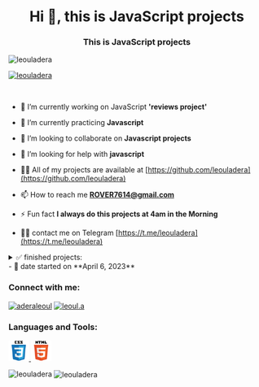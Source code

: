 <h1 align="center">Hi 👋, this is JavaScript projects</h1>
<h3 align="center">This is JavaScript projects</h3>

<p align="left"> <img src="https://komarev.com/ghpvc/?username=leouladera&label=Profile%20views&color=0e75b6&style=flat" alt="leouladera" /> </p>

<p align="left"> <a href="https://github.com/ryo-ma/github-profile-trophy"><img src="https://github-profile-trophy.vercel.app/?username=leouladera" alt="leouladera" /></a> </p>

<p align="left"> <a href="https://twitter.com/" target="blank"><img src="https://img.shields.io/twitter/follow/?logo=twitter&style=for-the-badge" alt="" /></a> </p>

- 🔭 I’m currently working on JavaScript **'reviews project'**

- 🌱 I’m currently practicing **Javascript**

- 👯 I’m looking to collaborate on **Javascript projects**

- 🤝 I’m looking for help with **javascript**

- 👨‍💻 All of my projects are available at [https://github.com/leouladera](https://github.com/leouladera)

- 📫 How to reach me **ROVER7614@gmail.com**

- ⚡ Fun fact **I always do this projects at 4am in the Morning**

- 🧑‍💻 contact me on Telegram [https://t.me/leouladera](https://t.me/leouladera)


<details>

<summary> ✅ finished projects:</summary>

 <br> **01-color flipper✔️ <br> 02-counter✔️** <br>  ``03-Reviews⏳``

</details>
- 📅 date started on **April 6, 2023**

<h3 align="left">Connect with me:</h3>
<p align="left">
<a href="https://twitter.com/aderaleoul" target="blank"><img align="center" src="https://raw.githubusercontent.com/rahuldkjain/github-profile-readme-generator/master/src/images/icons/Social/twitter.svg" alt="aderaleoul" height="30" width="40" /></a>
<a href="https://instagram.com/leoul.a" target="blank"><img align="center" src="https://raw.githubusercontent.com/rahuldkjain/github-profile-readme-generator/master/src/images/icons/Social/instagram.svg" alt="leoul.a" height="30" width="40" /></a>
</p>

<h3 align="left">Languages and Tools:</h3>
<p align="left"> <a href="https://www.w3schools.com/css/" target="_blank" rel="noreferrer"> <img src="https://raw.githubusercontent.com/devicons/devicon/master/icons/css3/css3-original-wordmark.svg" alt="css3" width="40" height="40"/> </a> <a href="https://www.w3.org/html/" target="_blank" rel="noreferrer"> <img src="https://raw.githubusercontent.com/devicons/devicon/master/icons/html5/html5-original-wordmark.svg" alt="html5" width="40" height="40"/> </a> </p>

<p><img align="left" src="https://github-readme-stats.vercel.app/api/top-langs?username=leouladera&show_icons=true&locale=en&layout=compact" alt="leouladera" /></p>
<p align="left">
</p>



<p>&nbsp;<img align="center" src="https://github-readme-stats.vercel.app/api?username=leouladera&show_icons=true&locale=en" alt="leouladera" /></p>




